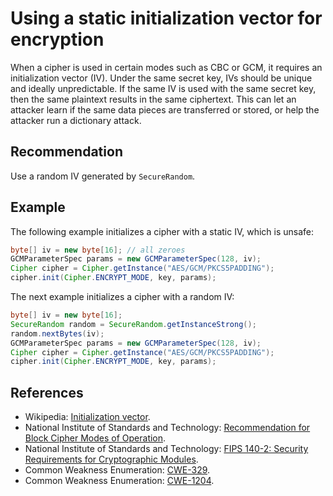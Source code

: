 # Using a static initialization vector for encryption
When a cipher is used in certain modes such as CBC or GCM, it requires an initialization vector (IV). Under the same secret key, IVs should be unique and ideally unpredictable. If the same IV is used with the same secret key, then the same plaintext results in the same ciphertext. This can let an attacker learn if the same data pieces are transferred or stored, or help the attacker run a dictionary attack.


## Recommendation
Use a random IV generated by `SecureRandom`.


## Example
The following example initializes a cipher with a static IV, which is unsafe:


```java
byte[] iv = new byte[16]; // all zeroes
GCMParameterSpec params = new GCMParameterSpec(128, iv);
Cipher cipher = Cipher.getInstance("AES/GCM/PKCS5PADDING");
cipher.init(Cipher.ENCRYPT_MODE, key, params);
```
The next example initializes a cipher with a random IV:


```java
byte[] iv = new byte[16];
SecureRandom random = SecureRandom.getInstanceStrong();
random.nextBytes(iv);
GCMParameterSpec params = new GCMParameterSpec(128, iv);
Cipher cipher = Cipher.getInstance("AES/GCM/PKCS5PADDING");
cipher.init(Cipher.ENCRYPT_MODE, key, params);
```

## References
* Wikipedia: [Initialization vector](https://en.wikipedia.org/wiki/Initialization_vector).
* National Institute of Standards and Technology: [Recommendation for Block Cipher Modes of Operation](https://nvlpubs.nist.gov/nistpubs/Legacy/SP/nistspecialpublication800-38a.pdf).
* National Institute of Standards and Technology: [FIPS 140-2: Security Requirements for Cryptographic Modules](https://nvlpubs.nist.gov/nistpubs/FIPS/NIST.FIPS.140-2.pdf).
* Common Weakness Enumeration: [CWE-329](https://cwe.mitre.org/data/definitions/329.html).
* Common Weakness Enumeration: [CWE-1204](https://cwe.mitre.org/data/definitions/1204.html).
